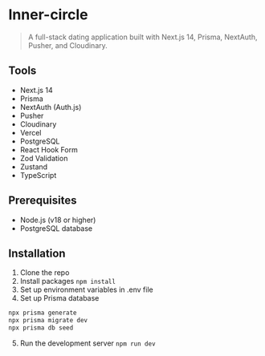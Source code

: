 # Inner-circle

> A full-stack dating application built with Next.js 14, Prisma, NextAuth, Pusher, and Cloudinary.

## Tools

- Next.js 14
- Prisma
- NextAuth (Auth.js)
- Pusher
- Cloudinary
- Vercel
- PostgreSQL
- React Hook Form
- Zod Validation
- Zustand
- TypeScript

## Prerequisites

- Node.js (v18 or higher)
- PostgreSQL database

## Installation

1. Clone the repo
2. Install packages `npm install`
3. Set up environment variables in .env file
4. Set up Prisma database

```bash
npx prisma generate
npx prisma migrate dev
npx prisma db seed
```

5. Run the development server `npm run dev`
